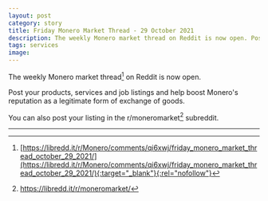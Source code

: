 ```yaml
---
layout: post
category: story
title: Friday Monero Market Thread - 29 October 2021
description: The weekly Monero market thread on Reddit is now open. Post your products, services and job listings.
tags: services
image: 
---
```


The weekly Monero market thread[^1] on Reddit is now open. 

Post your products, services and job listings and help boost Monero's reputation as a legitimate form of exchange of goods.

You can also post your listing in the r/moneromarket[^2] subreddit.

---

[^1]: [https://libredd.it/r/Monero/comments/qi6xwj/friday_monero_market_thread_october_29_2021/](https://libredd.it/r/Monero/comments/qi6xwj/friday_monero_market_thread_october_29_2021/){:target="_blank"}{:rel="nofollow"}
[^2]: https://libredd.it/r/moneromarket/
